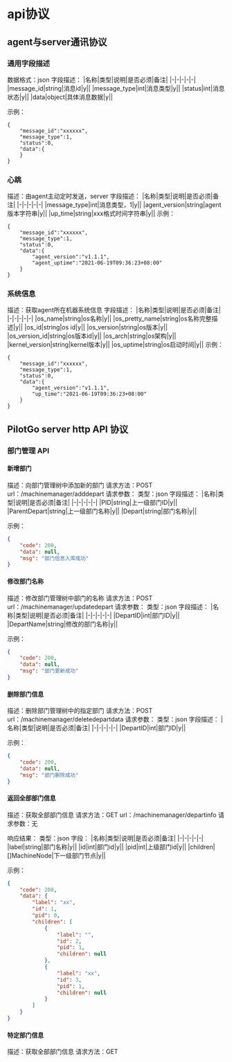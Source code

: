 # api协议

## agent与server通讯协议

### 通用字段描述

数据格式：json
字段描述：
|名称|类型|说明|是否必须|备注|
|-|-|-|-|-|
|message_id|string|消息id|y||
|message_type|int|消息类型|y||
|status|int|消息状态|y||
|data|object|具体消息数据|y||

示例：

    {
        "message_id":"xxxxxx",
        "message_type":1,
        "status":0,
        "data":{
        }
    }


### 心跳
描述：由agent主动定时发送，server
字段描述：
|名称|类型|说明|是否必须|备注|
|-|-|-|-|-|
|message_type|int|消息类型，1|y||
|agent_version|string|agent版本字符串|y||
|up_time|string|xxx格式时间字符串|y||
示例：

    {
        "message_id":"xxxxxx",
        "message_type":1,
        "status":0,
        "data":{
            "agent_version":"v1.1.1",
            "agent_uptime":"2021-06-19T09:36:23+08:00"
        }
    }

### 系统信息
描述：获取agent所在机器系统信息
字段描述：
|名称|类型|说明|是否必须|备注|
|-|-|-|-|-|
|os_name|string|os名称|y||
|os_pretty_name|string|os名称完整描述|y||
|os_id|string|os id|y||
|os_version|string|os版本|y||
|os_version_id|string|os版本id|y||
|os_arch|string|os架构|y||
|kernel_version|string|kernel版本|y||
|os_uptime|string|os启动时间|y||
示例：

    {
        "message_id":"xxxxxx",
        "message_type":1,
        "status":0,
        "data":{
            "agent_version":"v1.1.1",
            "up_time":"2021-06-19T09:36:23+08:00"
        }
    }


## PilotGo server http API 协议
### 部门管理 API
#### 新增部门
描述：向部门管理树中添加新的部门
请求方法：POST
url：/machinemanager/adddepart
请求参数：
类型：json
字段描述：
|名称|类型|说明|是否必须|备注|
|-|-|-|-|-|
|PID|string|上一级部门ID|y||
|ParentDepart|string|上一级部门名称|y||
|Depart|string|部门名称|y||

示例：
```json
{
	"code": 200,
	"data": null,
	"msg": "部门信息入库成功"
}
```
#### 修改部门名称
描述：修改部门管理树中部门的名称
请求方法：POST
url：/machinemanager/updatedepart
请求参数：
类型：json
字段描述：
|名称|类型|说明|是否必须|备注|
|-|-|-|-|-|
|DepartID|int|部门ID|y||
|DepartName|string|修改的部门名称|y||

示例：
```json
{
	"code": 200,
	"data": null,
	"msg": "部门更新成功"
}
```

#### 删除部门信息
描述：删除部门管理树中的指定部门
请求方法：POST
url：/machinemanager/deletedepartdata
请求参数：
类型：json
字段描述：
|名称|类型|说明|是否必须|备注|
|-|-|-|-|-|
|DepartID|int|部门ID|y||

示例：
```json
{
	"code": 200,
	"data": null,
	"msg": "部门删除成功"
}
```

#### 返回全部部门信息
描述：获取全部部门信息
请求方法：GET
url：/machinemanager/departinfo
请求参数：无


响应结果：
类型：json
字段：
|名称|类型|说明|是否必须|备注|
|-|-|-|-|-|
|label|string|部门名称|y||
|id|int|部门id|y||
|pid|int|上级部门id|y||
|children|[]MachineNode|下一级部门节点|y||

示例：
```json
{
	"code": 200,
	"data": {
		"label": "xx",
		"id": 1,
		"pid": 0,
		"children": [
			{
				"label": "",
				"id": 2,
				"pid": 1,
				"children": null
			},
			{
				"label": "xx",
				"id": 3,
				"pid": 1,
				"children": null
			}
		]
	}
}
```
#### 特定部门信息
描述：获取全部部门信息
请求方法：GET